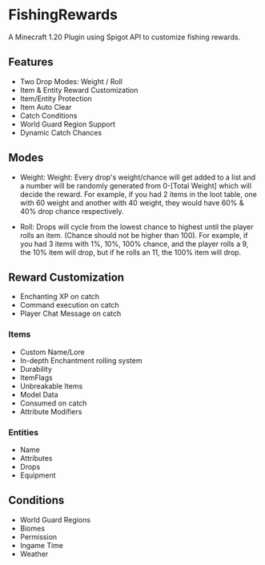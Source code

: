 # FishingRewards
A Minecraft 1.20 Plugin using Spigot API to customize fishing rewards.

## Features
- Two Drop Modes: Weight / Roll
- Item & Entity Reward Customization
- Item/Entity Protection
- Item Auto Clear
- Catch Conditions
- World Guard Region Support
- Dynamic Catch Chances

## Modes
- Weight: Weight: Every drop's weight/chance will get added to a list and a number will be randomly generated from 0-[Total Weight] which will decide the reward. For example, if you had 2 items in the loot table, one with 60 weight and another with 40 weight, they would have 60% & 40% drop chance respectively.


- Roll: Drops will cycle from the lowest chance to highest until the player rolls an item. (Chance should not be higher than 100). For example, if you had 3 items with 1%, 10%, 100% chance, and the player rolls a 9, the 10% item will drop, but if he rolls an 11, the 100% item will drop.

## Reward Customization
- Enchanting XP on catch
- Command execution on catch
- Player Chat Message on catch
### Items
- Custom Name/Lore
- In-depth Enchantment rolling system
- Durability
- ItemFlags
- Unbreakable Items
- Model Data
- Consumed on catch
- Attribute Modifiers
### Entities
- Name
- Attributes
- Drops
- Equipment

## Conditions
- World Guard Regions
- Biomes
- Permission
- Ingame Time
- Weather
